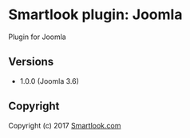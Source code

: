 # Smartlook plugin: Joomla

Plugin for Joomla

## Versions

* 1.0.0 (Joomla 3.6)

## Copyright

Copyright (c) 2017 [Smartlook.com](https://www.smartlook.com/)